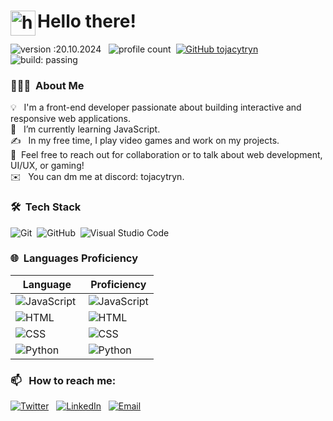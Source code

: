 # <img alt="handwavegif" src="https://user-images.githubusercontent.com/39513876/112366216-8cfe7400-8cfe-11eb-8116-7d3dbae20e97.gif" width='40' align="left"/> Hello there!
![version :20.10.2024](https://img.shields.io/badge/version-20.10.2024-informational) &nbsp;
![profile count](https://komarev.com/ghpvc/?username=tojacytryn)&nbsp;
[![GitHub tojacytryn](https://img.shields.io/github/followers/tojacytryn?label=follow&style=social)](https://github.com/tojacytryn)&nbsp;
![build: passing](https://img.shields.io/badge/build-passing-success)

### 👨🏻‍💻 &nbsp;About Me

💡 &nbsp; I'm a front-end developer passionate about building interactive and responsive web applications. \
🌱 &nbsp; I’m currently learning JavaScript. \
✍️ &nbsp; In my free time, I play video games and work on my projects.\
💬 &nbsp;Feel free to reach out for collaboration or to talk about web development, UI/UX, or gaming!\
✉️ &nbsp; You can dm me at discord: tojacytryn.

### 🛠 &nbsp;Tech Stack





![Git](https://img.shields.io/badge/-Git-05122A?style=flat&logo=git)&nbsp;
![GitHub](https://img.shields.io/badge/-GitHub-05122A?style=flat&logo=github)&nbsp;
![Visual Studio Code](https://img.shields.io/badge/-Visual%20Studio%20Code-05122A?style=flat&logo=visual-studio-code&logoColor=007ACC)&nbsp;

### 🌐 &nbsp;Languages Proficiency

| Language       | Proficiency |
|----------------|-------------|
| ![JavaScript](https://img.shields.io/badge/-JavaScript-05122A?style=flat&logo=javascript)&nbsp;     | ![JavaScript](https://img.shields.io/badge/40%25-yellow) |
| ![HTML](https://img.shields.io/badge/-HTML-05122A?style=flat&logo=HTML5)&nbsp;           | ![HTML](https://img.shields.io/badge/80%25-green) |
| ![CSS](https://img.shields.io/badge/-CSS-05122A?style=flat&logo=CSS3&logoColor=1572B6)&nbsp;            | ![CSS](https://img.shields.io/badge/50%25-blue) |
| ![Python](https://img.shields.io/badge/-Python-05122A?style=flat&logo=Python)&nbsp;         | ![Python](https://img.shields.io/badge/30%25-red) |

### 📫 &nbsp; How to reach me:
[![Twitter](https://img.shields.io/badge/-Twitter-05122A?style=flat&logo=twitter)](https://twitter.com/tojacytryn) &nbsp;
[![LinkedIn](https://img.shields.io/badge/-LinkedIn-05122A?style=flat&logo=linkedin)](https://www.linkedin.com/in/tojacytryn/) &nbsp;
[![Email](https://img.shields.io/badge/Email-05122A?style=flat&logo=gmail)](mailto:pancytryn.dawid@gmail.com)

